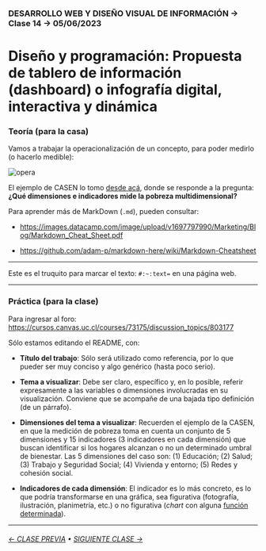 ### DESARROLLO WEB Y DISEÑO VISUAL DE INFORMACIÓN → Clase 14 → 05/06/2023

# Diseño y programación: Propuesta de tablero de información (dashboard) o infografía digital, interactiva y dinámica

### Teoría (para la casa)

Vamos a trabajar la operacionalización de un concepto, para poder medirlo (o hacerlo medible):

![opera](https://github.com/profesorfaco/dno097-2024/assets/7999767/96f5bceb-5e9a-4603-8370-731071342139)

El ejemplo de CASEN lo tomo [desde acá](https://observatorio.ministeriodesarrollosocial.gob.cl/preguntas-frecuentes), donde se responde a la pregunta: **¿Qué dimensiones e indicadores mide la pobreza multidimensional?**

Para aprender más de MarkDown (`.md`), pueden consultar: 

- https://images.datacamp.com/image/upload/v1697797990/Marketing/Blog/Markdown_Cheat_Sheet.pdf

- https://github.com/adam-p/markdown-here/wiki/Markdown-Cheatsheet

- - - - - - - 

Este es el truquito para marcar el texto: `#:~:text=` en una página web.

- - - - - - - - - - - - - - 

### Práctica (para la clase)

Para ingresar al foro: https://cursos.canvas.uc.cl/courses/73175/discussion_topics/803177

Sólo estamos editando el README, con: 

- **Título del trabajo**: Sólo será utilizado como referencia, por lo que pueder ser muy conciso y algo genérico (hasta poco serio).
  
- **Tema a visualizar**: Debe ser claro, específico y, en lo posible, referir expresamente a las variables o dimensiones involucradas en su visualización. Conviene que se acompañe de una bajada tipo definición (de un párrafo).

- **Dimensiones del tema a visualizar**: Recuerden el ejemplo de la CASEN, en que la medición de pobreza toma en cuenta un conjunto de 5 dimensiones y 15 indicadores (3 indicadores en cada dimensión) que buscan identificar si los hogares alcanzan o no un determinado umbral de bienestar. Las 5 dimensiones del caso son: (1) Educación; (2) Salud; (3) Trabajo y Seguridad Social; (4) Vivienda y entorno; (5) Redes y cohesión social.

- **Indicadores de cada dimensión**: El indicador es lo más concreto, es lo que podría transformarse en una gráfica, sea figurativa (fotografía, ilustración, planimetría, etc.) o no figurativa (*chart* con alguna [función determinada](https://datavizcatalogue.com/ES/buscar.html)).

- - - - - - - 

###### [← CLASE PREVIA](https://github.com/profesorfaco/dno097-2024/tree/main/clase-13) • [SIGUIENTE CLASE →](https://github.com/profesorfaco/dno097-2024/tree/main/clase-15)
